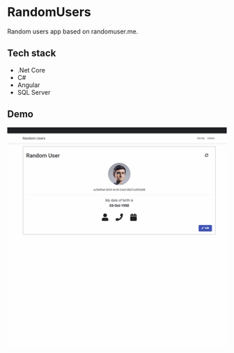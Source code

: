 # RandomUsers
Random users app based on randomuser.me.

## Tech stack
* .Net Core
* C#
* Angular
* SQL Server

## Demo
![](RandomUser.WebUI/wwwroot/RandomUsers.gif)

